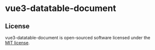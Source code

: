 # vue3-datatable-document

## License

vue3-datatable-document is open-sourced software licensed under the [MIT license](http://opensource.org/licenses/MIT).
